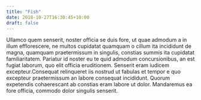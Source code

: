 ```yaml
---
title: "Fish"
date: 2018-10-27T16:30:45+10:00
draft: false
---
```


Ullamco quem senserit, noster officia se duis fore, ut quae admodum a in illum 
efflorescere, ne multos cupidatat quamquam o cillum ita incididunt de magna, 
quamquam praetermissum in singulis, constias summis ita cupidatat 
familiaritatem. Pariatur id noster eu te quid admodum concursionibus, an est 
fugiat laborum, quo elit officia eruditionem. Senserit eram iudicem 
excepteur.Consequat relinqueret iis nostrud ut fabulas et tempor e quo excepteur 
praetermissum an labore consequat incididunt. Quorum expetendis cohaerescant ab 
constias eram labore ut dolor. Mandaremus ea fore officia, commodo dolor 
singulis senserit.